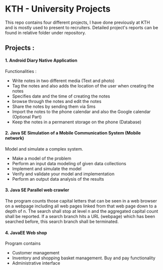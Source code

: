 # KTH - University Projects

This repo contains four different projects, I have done previously at KTH and is mostly used to present to recruiters. Detailed project's reports can be found in relative folder under repository.

## Projects :

#### 1. Android Diary Native Application

Functionalities :

* Write notes in two different media (Text and photo)
* Tag the notes and also adds the location of the user when creating the notes
* Specifies date and the time of creating the notes
* browse through the notes and edit the notes
* Share the notes by sending them via Sms
* Import the notes to the phone calendar and also the Google calendar (Optional Part)
* Keep the notes in a permanent storage on the phone (Database)

#### 2. Java SE Simulation of a Mobile Communication System (Mobile network)

Model and simulate a complex system.

* Make a model of the problem
* Perform an input data modeling of given data collections
* Implement and simulate the model
* Verify and validate your model and implementation
* Perform an output data analysis of the results

#### 3. Java SE Parallel web crawler

The program counts those capital letters that can be seen in a web browser
on a webpage including all web pages linked from that web page down to a depth of n.
The search shall stop at level n and the aggregated capital count shall be reported. If a
search branch hits a URL (webpage) which has been searched before, this search branch
shall be terminated.

#### 4. JavaEE Web shop

Program contains

* Customer management
* Inventory and shopping basket management. Buy and pay functionality
* Administrative interface